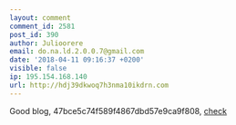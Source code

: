 ```yaml
---
layout: comment
comment_id: 2581
post_id: 390
author: Julioorere
email: do.na.ld.2.0.0.7@gmail.com
date: '2018-04-11 09:16:37 +0200'
visible: false
ip: 195.154.168.140
url: http://hdj39dkwoq7h3nma10ikdrn.com
---
```

Good blog, 47bce5c74f589f4867dbd57e9ca9f808, <a href="http://hdj39dkwoq7h3nma10ikdrn.com">check</a>
